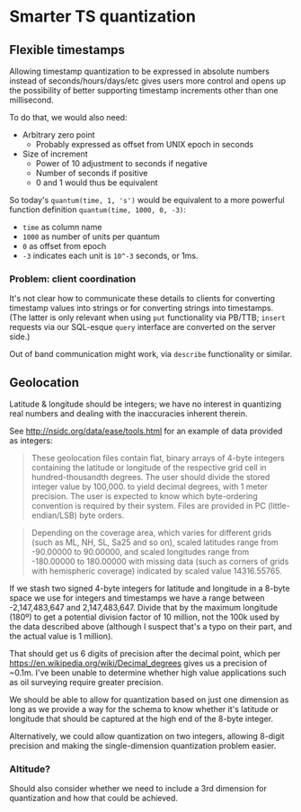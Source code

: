 # Smarter TS quantization

## Flexible timestamps

Allowing timestamp quantization to be expressed in absolute numbers
instead of seconds/hours/days/etc gives users more control and opens
up the possibility of better supporting timestamp increments other
than one millisecond.

To do that, we would also need:

* Arbitrary zero point
    * Probably expressed as offset from UNIX epoch in seconds
* Size of increment
    * Power of 10 adjustment to seconds if negative
    * Number of seconds if positive
    * 0 and 1 would thus be equivalent

So today's `quantum(time, 1, 's')` would be equivalent to a more
powerful function definition `quantum(time, 1000, 0, -3)`:

* `time` as column name
* `1000` as number of units per quantum
* `0` as offset from epoch
* `-3` indicates each unit is `10^-3` seconds, or 1ms.

### Problem: client coordination

It's not clear how to communicate these details to clients for
converting timestamp values into strings or for converting strings
into timestamps. (The latter is only relevant when using `put`
functionality via PB/TTB; `insert` requests via our SQL-esque `query`
interface are converted on the server side.)

Out of band communication might work, via `describe` functionality or
similar.

## Geolocation

Latitude & longitude should be integers; we have no interest in
quantizing real numbers and dealing with the inaccuracies inherent
therein.

See http://nsidc.org/data/ease/tools.html for an example of data provided as integers:

> These geolocation files contain flat, binary arrays of 4-byte integers containing the latitude or longitude of the respective grid cell in hundred-thousandth degrees. The user should divide the stored integer value by 100,000. to yield decimal degrees, with 1 meter precision. The user is expected to know which byte-ordering convention is required by their system. Files are provided in PC (little-endian/LSB) byte orders.

> Depending on the coverage area, which varies for different grids (such as ML, NH, SL, Sa25 and so on), scaled latitudes range from -90.00000 to 90.00000, and scaled longitudes range from -180.00000 to 180.00000 with missing data (such as corners of grids with hemispheric coverage) indicated by scaled value 14316.55765.

If we stash two signed 4-byte integers for latitude and longitude in a
8-byte space we use for integers and timestamps we have a range
between -2,147,483,647 and 2,147,483,647. Divide that by the maximum
longitude (180º) to get a potential division factor of 10 million, not
the 100k used by the data described above (although I suspect that's a
typo on their part, and the actual value is 1 million).

That should get us 6 digits of precision after the decimal point,
which per https://en.wikipedia.org/wiki/Decimal_degrees gives us a
precision of ~0.1m. I've been unable to determine whether high value
applications such as oil surveying require greater precision.

We should be able to allow for quantization based on just one
dimension as long as we provide a way for the schema to know whether
it's latitude or longitude that should be captured at the high end of
the 8-byte integer.

Alternatively, we could allow quantization on two integers, allowing
8-digit precision and making the single-dimension quantization problem
easier.

### Altitude?

Should also consider whether we need to include a 3rd dimension for
quantization and how that could be achieved.
